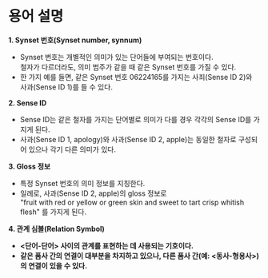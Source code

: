 # 용어 설명

<b>1. Synset 번호(Synset number, synnum)</b>
  - Synset 번호는 개별적인 의미가 있는 단어들에 부여되는 번호이다.<br>
  철자가 다르더라도, 의미 범주가 같을 때 같은 Synset 번호를 가질 수 있다.
  - 한 가지 예를 들면, 같은 Synset 번호 06224165를 가지는 사죄(Sense ID 2)와 사과(Sense ID 1)를 들 수 있다.

<b>2. Sense ID</b>
  - Sense ID는 같은 철자를 가지는 단어별로 의미가 다를 경우 각각의 Sense ID를 가지게 된다.
  - 사과(Sense ID 1, apology)와 사과(Sense ID 2, apple)는 동일한 철자로 구성되어 있으나 각기 다른 의미가 있다.

<b>3. Gloss 정보</b>
  - 특정 Synset 번호의 의미 정보를 지칭한다.
  - 일례로, 사과(Sense ID 2, apple)의 gloss 정보로<br>
  "fruit with red or yellow or green skin and sweet to tart crisp whitish flesh" 를 가지게 된다.
  
<b>4. 관계 심볼(Relation Symbol)
  - <단어-단어> 사이의 관계를 표현하는 데 사용되는 기호이다.
  - 같은 품사 간의 연결이 대부분을 차지하고 있으나, 다른 품사 간(예: <동사-형용사>)의 연결이 있을 수 있다.
